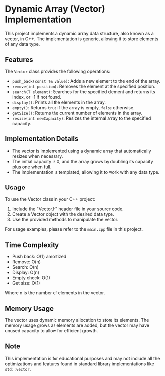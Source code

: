 # Dynamic Array (Vector) Implementation

This project implements a dynamic array data structure, also known as a vector, in C++. The implementation is generic, allowing it to store elements of any data type.

## Features

The `Vector` class provides the following operations:

- `push_back(const T& value)`: Adds a new element to the end of the array.
- `remove(int position)`: Removes the element at the specified position.
- `search(T element)`: Searches for the specified element and returns its index, or -1 if not found.
- `display()`: Prints all the elements in the array.
- `empty()`: Returns `true` if the array is empty, `false` otherwise.
- `getSize()`: Returns the current number of elements in the array.
- `resize(int newCapacity)`: Resizes the internal array to the specified capacity.

## Implementation Details

- The vector is implemented using a dynamic array that automatically resizes when necessary.
- The initial capacity is 0, and the array grows by doubling its capacity plus one when full.
- The implementation is templated, allowing it to work with any data type.

## Usage

To use the Vector class in your C++ project:

1. Include the "Vector.h" header file in your source code.
2. Create a Vector object with the desired data type.
3. Use the provided methods to manipulate the vector.

For usage examples, please refer to the `main.cpp` file in this project.

## Time Complexity

- Push back: O(1) amortized
- Remove: O(n)
- Search: O(n)
- Display: O(n)
- Empty check: O(1)
- Get size: O(1)

Where n is the number of elements in the vector.

## Memory Usage

The vector uses dynamic memory allocation to store its elements. The memory usage grows as elements are added, but the vector may have unused capacity to allow for efficient growth.

## Note

This implementation is for educational purposes and may not include all the optimizations and features found in standard library implementations like `std::vector`.